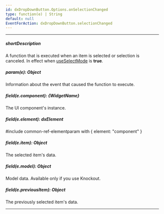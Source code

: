 ```yaml
---
id: dxDropDownButton.Options.onSelectionChanged
type: function(e) | String
default: null
EventForAction: dxDropDownButton.selectionChanged
---
```

---
##### shortDescription
A function that is executed when an item is selected or selection is canceled. In effect when [useSelectMode](/api-reference/10%20UI%20Widgets/dxDropDownButton/1%20Configuration/useSelectMode.md '/Documentation/ApiReference/UI_Widgets/dxDropDownButton/Configuration/#useSelectMode') is **true**.

##### param(e): Object
Information about the event that caused the function to execute.

##### field(e.component): {WidgetName}
The UI component's instance.

##### field(e.element): dxElement
#include common-ref-elementparam with { element: "component" }

##### field(e.item): Object
The selected item's data.

##### field(e.model): Object
Model data. Available only if you use Knockout.

##### field(e.previousItem): Object
The previously selected item's data.

---
